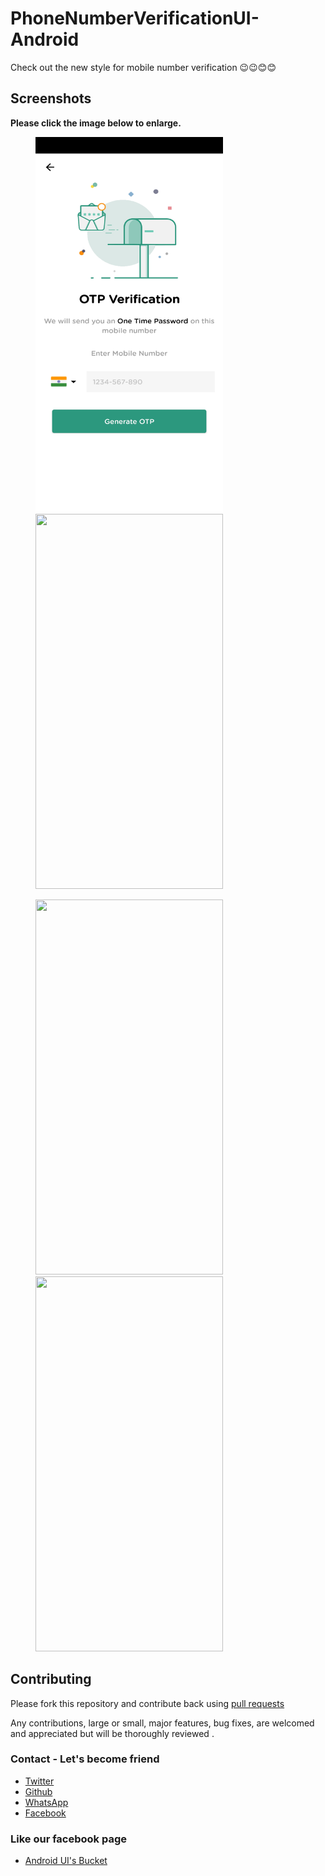 # PhoneNumberVerificationUI-Android

Check out the new style for mobile number verification 😉😉😊😊

## Screenshots

**Please click the image below to enlarge.**

<img src="Screenshots/1.jpg" height="600" width="300" hspace="40"><img src="Screenshots/2" height="600" width="300" hspace="40">

<img src="Screenshots/3" height="600" width="300" hspace="40"><img src="Screenshots/4" height="600" width="300" hspace="40">

## Contributing

Please fork this repository and contribute back using
[pull requests](https://github.com/vimalcvs/Shotang-App)

Any contributions, large or small, major features, bug fixes, are welcomed and appreciated
but will be thoroughly reviewed .

### Contact - Let's become friend
- [Twitter](https://twitter.com/vimalvishwakar6)
- [Github](https://github.com/vimalcvs)
- [WhatsApp](https://wa.me/919792313278/)
- [Facebook](https://www.facebook.com/vimalcvs)

### Like our facebook page
- [Android UI's Bucket](https://www.facebook.com/vimalcvs)
